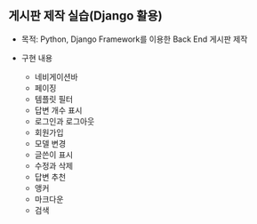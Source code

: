 ## 게시판 제작 실습(Django 활용)

+ 목적: Python, Django Framework를 이용한 Back End 게시판 제작

+ 구현 내용
  + 네비게이션바
  + 페이징
  + 템플릿 필터
  + 답변 개수 표시
  + 로그인과 로그아웃
  + 회원가입
  + 모델 변경
  + 글쓴이 표시
  + 수정과 삭제
  + 답변 추천
  + 앵커
  + 마크다운
  + 검색
